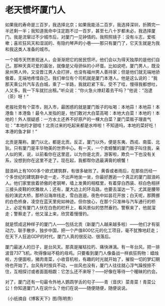 # 老天惯坏厦门人

如果我的寿命是三百岁，我选择北京；如果我能活二百岁，我选择深圳，折腾完一半还剩一半；我知道我命中注定跑不过一百岁，甚至七八十岁都未必，我选择厦门。我是流窜过不少城市后，对厦门一见钟情的。我照照镜子：没有斗志，爱咳嗽；喜欢狂风天和湿润的、有隐约琴声的小巷——那只有厦门了，它天生就是为我和我这类人准备的城市。

一个城市天然景观迷人，会渐渐把它的居民惯坏。他们会以为得天独厚的是他们自己。那种天真可爱的嚣张，就像是父母骄纵的小坏蛋。比如说吧，厦门男人，既没泉州男人帅，又没晋江男人会打拼，也没有福州男人善持家；但是他们就无端地骄傲着，无端地疼惜自己。我们单位有个司机就是厦门本港人。他是这么说的：“我那天乘公共汽车去白城，乘了一半路，我就赶紧下车。受不了哇，慢得我都想吐，人又多。我一下车就拦出租。”听众说：“你火急火燎赶着去干吗？”他说：“泡逮（茶）呀！”

老报社旁有个菜市，刚入市，最困惑的就是厦门贩子的吆喝：本地蒜！本地蒜！本港鱼！本港鱼！最令人发指的是，他们敢对大白菜高喝：本地大白菜！本地的！本地的！外人很疑惑：一方水土还养不好原产的一棵大白菜？厦门菜贩子理直气壮：“本地的才甜哇！北贡过来的吃起来都是水哗啦！不知道吗，本地的菜好吃！本港的鱼才鲜！”

北贡是蔑称。厦门以北，都是北贡。反正，厦门以外，便是东夷、西戎、南蛮、北狄。只有厦门是丰华物美的世界中心。有一天，一个卖螃蟹的厦门贩子叫住我，亲人似的笑，说，以前看你在这里逛，以为你是北贡，游客啦，欺负一下也没有关系，没想到你在这里不走了。现在起，我都帮你选最满膏的螃蟹！

鼓浪屿上有1000多个欧式建筑群，有很多破败了。黄昏或者雨后，在那些历经一个多世纪的建筑群中走一走，不出声地坐一坐，你最好邂逅一个真正的厦门鼓浪屿人。他们家里放着骄傲的老钢琴，墙上发黄的相框里，有着穿白西装、棕白色相拼三接头皮鞋的优雅故人；还有，厦大边上的环岛路，也要去溜达一下。尤其是腰带般的演武大桥，那桥沿海岸线走，雪白迤逦，夜色中如昙花开放；白天呢，那腾挪的白色桥身，凌空在蓝天里宛如神迹。但你放心，在那个只准神与汽车通行的桥上，必定有厦门人伏在白色的栏杆上，看风景似的悠然垂钓。警察来了，他就溜走；警察走了，他又溜上来，欣赏着慢慢钓。

就是惯成这种样子的厦门人——包括北贡（新厦门人越来越多啦）——他们才有驱动力，联手散步，独步中国，把一个产值800亿元的化工项目，毫不犹豫地赶走；在天下人狂追GDP的时代，厦门人真的很反动、很落后。

厦门最迷人的日子，是台风天。那真是摧枯拉朽、痛快淋漓。有一年台风，把一排波音737飞机，吹得像站不稳的母鸡。只要看到厦门人像备战一样疯狂购物：蜡烛啦，方便面啦，猪肉青菜，小收音机啦，有趣的时光就开始了，摧毁一切的梦幻期待也开始了。台风有时按兵不动，一丝风也没有，厦门人往往就心浮气躁按捺不住，互相探讨或者面面相觑：它怎么还不来呀？——好像在等待一个暧昧的约会。

对了，厦门还有一句最令外地人鹦鹉学舌的句子——青（音庆）菜青菜！青菜公公！你知道厦门人在说什么？他们在说——随便随便，随便说说。

（小纸摘自《博客天下》图/陈明贵）